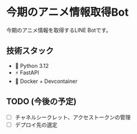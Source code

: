 # 今期のアニメ情報取得Bot

今期のアニメ情報を取得するLINE Botです。

## 技術スタック

- 🐍 Python 3.12
- ⚡ FastAPI
- 🐳 Docker + Devcontainer

## TODO (今後の予定)

- [ ] チャネルシークレット、アクセストークンの管理
- [ ] デプロイ先の選定
